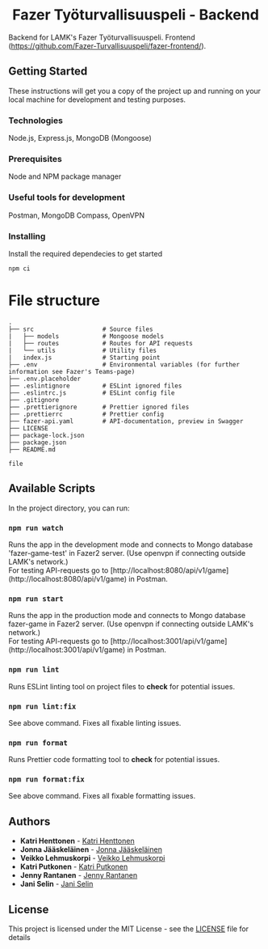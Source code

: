 <h1 align="center">Fazer Työturvallisuuspeli - Backend</h1>

Backend for LAMK's Fazer Työturvallisuuspeli. Frontend (https://github.com/Fazer-Turvallisuuspeli/fazer-frontend/).

## Getting Started

These instructions will get you a copy of the project up and running on your local machine for development and testing purposes.

### Technologies

Node.js,
Express.js,
MongoDB (Mongoose)

### Prerequisites

Node and NPM package manager

### Useful tools for development

Postman,
MongoDB Compass,
OpenVPN

### Installing

Install the required dependecies to get started

```
npm ci
```

# File structure

```
.
├── src                   # Source files
|   ├── models            # Mongoose models
|   ├── routes            # Routes for API requests
|   └── utils             # Utility files
|   index.js              # Starting point
├── .env                  # Environmental variables (for further information see Fazer's Teams-page)
├── .env.placeholder 
├── .eslintignore         # ESLint ignored files
├── .eslintrc.js          # ESLint config file
├── .gitignore
├── .prettierignore       # Prettier ignored files
├── .prettierrc           # Prettier config
├── fazer-api.yaml        # API-documentation, preview in Swagger
├── LICENSE
├── package-lock.json
├── package.json
├── README.md

file
```

## Available Scripts

In the project directory, you can run:

### `npm run watch`

Runs the app in the development mode and connects to Mongo database 'fazer-game-test' in Fazer2 server. (Use openvpn if connecting outside LAMK's network.) <br>
For testing API-requests go to [http://localhost:8080/api/v1/game] (http://localhost:8080/api/v1/game) in Postman.

### `npm run start`

Runs the app in the production mode and connects to Mongo database fazer-game in Fazer2 server. (Use openvpn if connecting outside LAMK's network.) <br>
For testing API-requests go to [http://localhost:3001/api/v1/game] (http://localhost:3001/api/v1/game) in Postman.

### `npm run lint`

Runs ESLint linting tool on project files to **check** for potential issues.

### `npm run lint:fix`

See above command. Fixes all fixable linting issues.

### `npm run format`

Runs Prettier code formatting tool to **check** for potential issues.

### `npm run format:fix`

See above command. Fixes all fixable formatting issues.

## Authors

- **Katri Henttonen** - [Katri Henttonen](https://github.com/KatriH)
- **Jonna Jääskeläinen** - [Jonna Jääskeläinen](https://github.com/JonnaJonna)
- **Veikko Lehmuskorpi** - [Veikko Lehmuskorpi](https://github.com/VeikkoLehmuskorpi)
- **Katri Putkonen** - [Katri Putkonen](https://github.com/Katorip)
- **Jenny Rantanen** - [Jenny Rantanen](https://github.com/jennyran)
- **Jani Selin** - [Jani Selin](https://github.com/selinjani)

## License

This project is licensed under the MIT License - see the [LICENSE](LICENSE) file for details